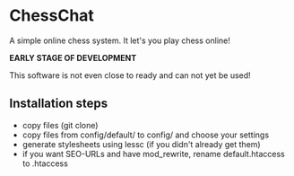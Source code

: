 ChessChat
=========

A simple online chess system. It let's you play chess online!

**EARLY STAGE OF DEVELOPMENT**

This software is not even close to ready and can not yet be used!

Installation steps
------------------
* copy files (git clone)
* copy files from config/default/ to config/ and choose your settings
* generate stylesheets using lessc (if you didn't already get them)
* if you want SEO-URLs and have mod_rewrite, rename default.htaccess to .htaccess

